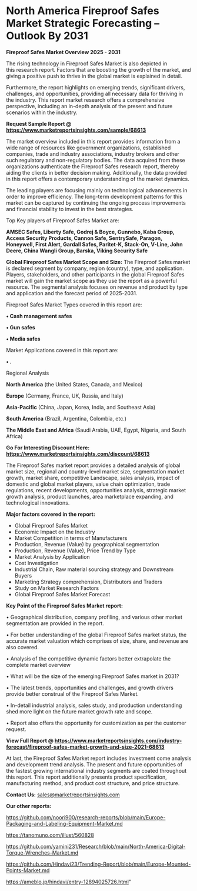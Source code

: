 # North America Fireproof Safes Market Strategic Forecasting – Outlook By 2031

<Strong> Fireproof Safes Market Overview 2025 - 2031</strong>

The rising technology in Fireproof Safes Market is also depicted in this research report. Factors that are boosting the growth of the market, and giving a positive push to thrive in the global market is explained in detail.

Furthermore, the report highlights on emerging trends, significant drivers, challenges, and opportunities, providing all necessary data for thriving in the industry. This report market research offers a comprehensive perspective, including an in-depth analysis of the present and future scenarios within the industry.

<strong>Request Sample Report @ <a href=https://www.marketreportsinsights.com/sample/68613>https://www.marketreportsinsights.com/sample/68613</a></strong>

The market overview included in this report provides information from a wide range of resources like government organizations, established companies, trade and industry associations, industry brokers and other such regulatory and non-regulatory bodies. The data acquired from these organizations authenticate the Fireproof Safes research report, thereby aiding the clients in better decision making. Additionally, the data provided in this report offers a contemporary understanding of the market dynamics.

The leading players are focusing mainly on technological advancements in order to improve efficiency. The long-term development patterns for this market can be captured by continuing the ongoing process improvements and financial stability to invest in the best strategies.

Top Key players of Fireproof Safes Market are:

<strong>AMSEC Safes, Liberty Safe, Godrej & Boyce, Gunnebo, Kaba Group, Access Security Products, Cannon Safe, SentrySafe, Paragon, Honeywell, First Alert, Gardall Safes, Paritet-K, Stack-On, V-Line, John Deere, China Wangli Group, Barska, Viking Security Safe</strong>

<strong><b>Global Fireproof Safes Market Scope and Size:</b></strong>
The Fireproof Safes market is declared segment by company, region (country), type, and application. Players, stakeholders, and other participants in the global Fireproof Safes market will gain the market scope as they use the report as a powerful resource. The segmental analysis focuses on revenue and product by type and application and the forecast period of 2025-2031.

Fireproof Safes Market Types covered in this report are:

<strong>• Cash management safes

• Gun safes

• Media safes</strong>

Market Applications covered in this report are:

<strong>• .</strong> 

Regional Analysis

<strong>North America</strong> (the United States, Canada, and Mexico)

<strong>Europe</strong> (Germany, France, UK, Russia, and Italy)

<strong>Asia-Pacific</strong> (China, Japan, Korea, India, and Southeast Asia)

<strong>South America</strong> (Brazil, Argentina, Colombia, etc.)

<strong>The Middle East and Africa</strong> (Saudi Arabia, UAE, Egypt, Nigeria, and South Africa)

<strong>Go For Interesting Discount Here: <a href=https://www.marketreportsinsights.com/discount/68613>https://www.marketreportsinsights.com/discount/68613</a></strong>

The Fireproof Safes market report provides a detailed analysis of global market size, regional and country-level market size, segmentation market growth, market share, competitive Landscape, sales analysis, impact of domestic and global market players, value chain optimization, trade regulations, recent developments, opportunities analysis, strategic market growth analysis, product launches, area marketplace expanding, and technological innovations.

<strong><b>Major factors covered in the report:</b></strong>
<ul>
  <li>Global Fireproof Safes Market </li>
  <li>Economic Impact on the Industry</li>
  <li>Market Competition in terms of Manufacturers</li>
  <li>Production, Revenue (Value) by geographical segmentation</li>
  <li>Production, Revenue (Value), Price Trend by Type</li>
  <li>Market Analysis by Application</li>
  <li>Cost Investigation</li>
  <li>Industrial Chain, Raw material sourcing strategy and Downstream Buyers</li>
  <li>Marketing Strategy comprehension, Distributors and Traders</li>
  <li>Study on Market Research Factors</li>
  <li>Global Fireproof Safes Market Forecast</li>
</ul>

<strong><b>Key Point of the Fireproof Safes Market report:</b></strong>

• Geographical distribution, company profiling, and various other market segmentation are provided in the report.

• For better understanding of the global Fireproof Safes market status, the accurate market valuation which comprises of size, share, and revenue are also covered.

• Analysis of the competitive dynamic factors better extrapolate the complete market overview

• What will be the size of the emerging Fireproof Safes market in 2031?

• The latest trends, opportunities and challenges, and growth drivers provide better construal of the Fireproof Safes Market.

• In-detail industrial analysis, sales study, and production understanding shed more light on the future market growth rate and scope.

• Report also offers the opportunity for customization as per the customer request.

<strong><b>View Full Report @ <a href=https://www.marketreportsinsights.com/industry-forecast/fireproof-safes-market-growth-and-size-2021-68613>https://www.marketreportsinsights.com/industry-forecast/fireproof-safes-market-growth-and-size-2021-68613</a></b></strong>


At last, the Fireproof Safes Market report includes investment come analysis and development trend analysis. The present and future opportunities of the fastest growing international industry segments are coated throughout this report. This report additionally presents product specification, manufacturing method, and product cost structure, and price structure.

<strong>Contact Us:</strong>
sales@marketreportsinsights.com

<strong>Our other reports:</strong>

<a href=https://github.com/noori900/research-reports/blob/main/Europe-Packaging-and-Labeling-Equipment-Market.md>https://github.com/noori900/research-reports/blob/main/Europe-Packaging-and-Labeling-Equipment-Market.md</a>

<a href=https://tanomuno.com/illust/560828>https://tanomuno.com/illust/560828</a>

<a href=https://github.com/yamini231/Research/blob/main/North-America-Digital-Torque-Wrenches-Market.md>https://github.com/yamini231/Research/blob/main/North-America-Digital-Torque-Wrenches-Market.md</a>

<a href=https://github.com/Hindavi23/Trending-Report/blob/main/Europe-Mounted-Points-Market.md>https://github.com/Hindavi23/Trending-Report/blob/main/Europe-Mounted-Points-Market.md</a>

<a href=https://ameblo.jp/hindavi/entry-12894025726.html>https://ameblo.jp/hindavi/entry-12894025726.html</a>"
